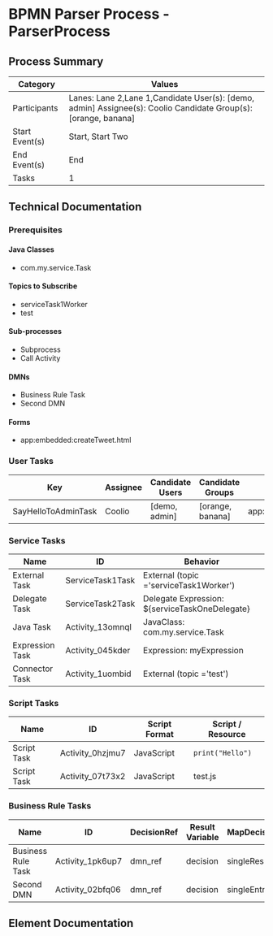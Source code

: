 # BPMN Parser Process - ParserProcess
Process Summary
---------------
| Category       | Values                                                                                                         |
| -------------- | -------------------------------------------------------------------------------------------------------------- |
| Participants   | Lanes: Lane 2,Lane 1,Candidate User(s): [demo, admin] Assignee(s): Coolio Candidate Group(s): [orange, banana] |
| Start Event(s) | Start, Start Two                                                                                               |
| End Event(s)   | End                                                                                                            |
| Tasks          | 1                                                                                                              |

Technical Documentation
-----------------------
### Prerequisites
#### Java Classes
- com.my.service.Task
#### Topics to Subscribe
- serviceTask1Worker
- test
#### Sub-processes
- Subprocess
- Call Activity
#### DMNs
- Business Rule Task
- Second DMN
#### Forms
- app:embedded:createTweet.html
### User Tasks
| Key                 | Assignee | Candidate Users | Candidate Groups | Form Key                      |
| ------------------- | -------- | --------------- | ---------------- | ----------------------------- |
| SayHelloToAdminTask | Coolio   | [demo, admin]   | [orange, banana] | app:embedded:createTweet.html |

### Service Tasks
| Name            | ID               | Behavior                                       |
| --------------- | ---------------- | ---------------------------------------------- |
| External Task   | ServiceTask1Task | External (topic ='serviceTask1Worker')         |
| Delegate Task   | ServiceTask2Task | Delegate Expression: ${serviceTaskOneDelegate} |
| Java Task       | Activity_13omnql | JavaClass: com.my.service.Task                 |
| Expression Task | Activity_045kder | Expression: myExpression                       |
| Connector Task  | Activity_1uombid | External (topic ='test')                       |
### Script Tasks
| Name        | ID               | Script Format | Script / Resource    |
| ----------- | ---------------- | ------------- | -------------------- |
| Script Task | Activity_0hzjmu7 | JavaScript    | ```print("Hello")``` |
| Script Task | Activity_07t73x2 | JavaScript    | test.js              |
### Business Rule Tasks
| Name               | ID               | DecisionRef | Result Variable | MapDecisionResult |
| ------------------ | ---------------- | ----------- | --------------- | ----------------- |
| Business Rule Task | Activity_1pk6up7 | dmn_ref     | decision        | singleResult      |
| Second DMN         | Activity_02bfq06 | dmn_ref     | decision        | singleEntry       |
Element Documentation
---------------------
